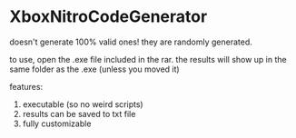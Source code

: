 # XboxNitroCodeGenerator
doesn't generate 100% valid ones! they are randomly generated.

to use, open the .exe file included in the rar.
the results will show up in the same folder as the .exe (unless you moved it)

features:
1. executable (so no weird scripts)
2. results can be saved to txt file
3. fully customizable 
